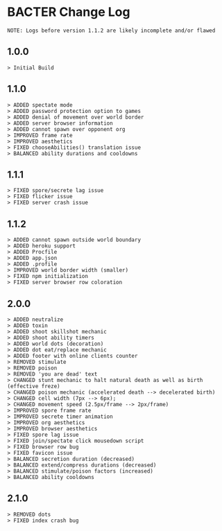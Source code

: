 # BACTER Change Log

	NOTE: Logs before version 1.1.2 are likely incomplete and/or flawed

## 1.0.0
	> Initial Build

## 1.1.0
	> ADDED spectate mode
	> ADDED password protection option to games
	> ADDED denial of movement over world border
	> ADDED server browser information
	> ADDED cannot spawn over opponent org
	> IMPROVED frame rate
	> IMPROVED aesthetics
	> FIXED chooseAbilities() translation issue
	> BALANCED ability durations and cooldowns

## 1.1.1
	> FIXED spore/secrete lag issue
	> FIXED flicker issue
	> FIXED server crash issue

## 1.1.2
	> ADDED cannot spawn outside world boundary
	> ADDED heroku support
	> ADDED Procfile
	> ADDED app.json
	> ADDED .profile
	> IMPROVED world border width (smaller)
	> FIXED	npm initialization
	> FIXED server browser row coloration

## 2.0.0
	> ADDED neutralize
	> ADDED toxin
	> ADDED shoot skillshot mechanic
	> ADDED shoot ability timers
	> ADDED world dots (decoration)
	> ADDED dot eat/replace mechanic
	> ADDED footer with online clients counter
	> REMOVED stimulate
	> REMOVED poison
	> REMOVED 'you are dead' text
	> CHANGED stunt mechanic to halt natural death as well as birth (effective freze)
	> CHANGED poison mechanic (accelerated death --> decelerated birth)
	> CHANGED cell width (7px --> 6px);
	> CHANGED movement speed (2.5px/frame --> 2px/frame)
	> IMPROVED spore frame rate
	> IMPROVED secrete timer animation
	> IMPROVED org aesthetics
	> IMPROVED browser aesthetics
	> FIXED spore lag issue
	> FIXED join/spectate click mousedown script
	> FIXED browser row bug
	> FIXED favicon issue
	> BALANCED secretion duration (decreased)
	> BALANCED extend/compress durations (decreased)
	> BALANCED stimulate/poison factors (increased)
	> BALANCED ability cooldowns

## 2.1.0
	> REMOVED dots
	> FIXED index crash bug